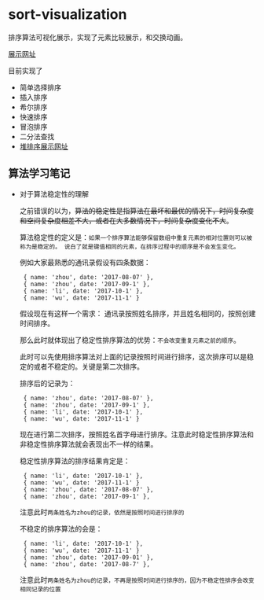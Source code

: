 # sort-visualization
排序算法可视化展示，实现了元素比较展示，和交换动画。

[展示网址](https://xiaojiezhou2017.github.io/sort-visualization/)

目前实现了
* 简单选择排序
* 插入排序
* 希尔排序
* 快速排序
* 冒泡排序
* 二分法查找
* [堆排序展示网址](https://xiaojiezhou2017.github.io/binaryTree/)

## 算法学习笔记

* 对于算法稳定性的理解

  之前错误的以为，~~算法的稳定性是指算法在最坏和最优的情况下，时间复杂度和空间复杂度相差不大，或者在大多数情况下，时间复杂度变化不大~~。
  
  算法稳定性的定义是：`如果一个排序算法能够保留数组中重复元素的相对位置则可以被称为是稳定的。 说白了就是键值相同的元素，在排序过程中的顺序是不会发生变化。` 
  
  例如大家最熟悉的通讯录假设有四条数据：
  ```
   { name: 'zhou', date: '2017-08-07' },
   { name: 'zhou', date: '2017-09-1' },
   { name: 'li', date: '2017-10-1' },
   { name: 'wu', date: '2017-11-1' }
  ```
  假设现在有这样一个需求： 通讯录按照姓名排序，并且姓名相同的，按照创建时间排序。
  
  那么此时就体现出了稳定性排序算法的优势：`不会改变重复元素之前的顺序`。
  
  此时可以先使用排序算法对上面的记录按照时间进行排序，这次排序可以是稳定的或者不稳定的。关键是第二次排序。
  
  排序后的记录为：
  
  ```
   { name: 'zhou', date: '2017-08-07' },
   { name: 'zhou', date: '2017-09-1' },
   { name: 'li', date: '2017-10-1' },
   { name: 'wu', date: '2017-11-1' }
  ```
  现在进行第二次排序，按照姓名首字母进行排序。注意此时稳定性排序算法和非稳定性排序算法就会表现出不一样的结果。
  
  稳定性排序算法的排序结果肯定是：
  ```
   { name: 'li', date: '2017-10-1' },
   { name: 'wu', date: '2017-11-1' }
   { name: 'zhou', date: '2017-08-07' },
   { name: 'zhou', date: '2017-09-1' },
  ```
  注意此时`两条姓名为zhou的记录，依然是按照时间进行排序的`

  不稳定的排序算法的会是：
  ```
   { name: 'li', date: '2017-10-1' },
   { name: 'wu', date: '2017-11-1' }
   { name: 'zhou', date: '2017-09-01' },
   { name: 'zhou', date: '2017-08-7' },
  ```
  注意此时`两条姓名为zhou的记录，不再是按照时间进行排序的，因为不稳定性排序会改变相同记录的位置`
